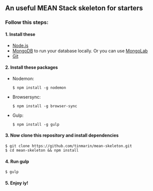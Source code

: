 ## An useful MEAN Stack skeleton for starters

### Follow this steps:

#### 1. Install these

  * [Node.js](https://nodejs.org)
  * [MongoDB](https://www.mongodb.org/) to run your database locally. Or you can use [MongoLab](https://mongolab.com/)
  * [Git](http://git-scm.com/downloads) 

#### 2. Install these packages

  * Nodemon:
  
        $ npm install -g nodemon

  * Browsersync:

        $ npm install -g browser-sync

  * Gulp:
  
        $ npm install -g gulp

#### 3. Now clone this repository and install dependencies

    $ git clone https://github.com/tinmarin/mean-skeleton.git
    $ cd mean-skeleton && npm install
    
#### 4. Run gulp
    
    $ gulp

#### 5. Enjoy iy!
